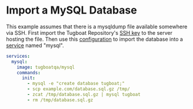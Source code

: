 # Import a MySQL Database

This example assumes that there is a mysqldump file available somewhere via SSH.
First import the Tugboat Repository's
[SSH key](../../concepts/repositories/index.md#ssh-keys) to the server hosting
the file. Then use this [configuration](../../configuring-tugboat/index.md) to
import the database into a [service](../../concepts/services/index.md) named
"mysql".

```yaml
services:
  mysql:
    image: tugboatqa/mysql
    commands:
      init:
        - mysql -e "create database tugboat;"
        - scp example.com/database.sql.gz /tmp/
        - zcat /tmp/database.sql.gz | mysql tugboat
        - rm /tmp/database.sql.gz
```
